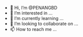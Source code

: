 - 👋 Hi, I’m @PENANGBD
- 👀 I’m interested in ...
- 🌱 I’m currently learning ...
- 💞️ I’m looking to collaborate on ...
- 📫 How to reach me ...

<!---
PENANGBD/PENANGBD is a ✨ special ✨ repository because its `README.md` (this file) appears on your GitHub profile.
You can click the Preview link to take a look at your changes.
--->
